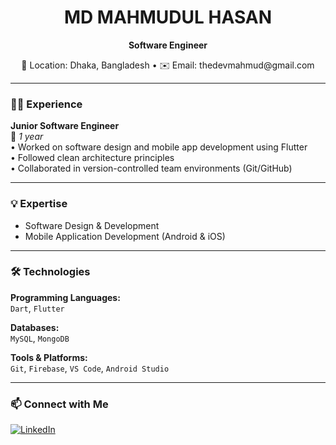 <!-- Profile Image <p align="center">
  <img src="https://your-image-url.com/profile.jpg" alt="MD Mahmudul Hasan" width="150" height="150" style="border-radius: 50%;" />
</p> -->


<h1 align="center">MD MAHMUDUL HASAN</h1>
<p align="center"><b>Software Engineer</b></p>

<p align="center">
  📍 Location: Dhaka, Bangladesh • ✉️ Email: thedevmahmud@gmail.com  
</p>

---

### 🧑‍💻 Experience

**Junior Software Engineer**  
📆 _1 year_  
• Worked on software design and mobile app development using Flutter  
• Followed clean architecture principles  
• Collaborated in version-controlled team environments (Git/GitHub)  

---

### 💡 Expertise

- Software Design & Development  
- Mobile Application Development (Android & iOS)

---

### 🛠 Technologies

**Programming Languages:**  
`Dart`, `Flutter` 

**Databases:**  
`MySQL`, `MongoDB`

**Tools & Platforms:**  
`Git`, `Firebase`, `VS Code`, `Android Studio`

---

### 📫 Connect with Me

[![LinkedIn](https://img.shields.io/badge/LinkedIn-blue?style=flat&logo=linkedin)]([https://linkedin.com/in/yourusername](https://www.linkedin.com/in/mdmahmud/))  


